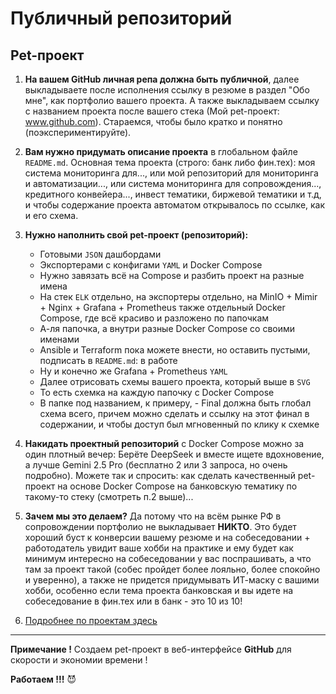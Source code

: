 # Публичный репозиторий

## Pet-проект

1. **На вашем GitHub личная репа должна быть публичной**, далее выкладываете после исполнения ссылку в резюме в раздел "Обо мне", как портфолио вашего проекта. А также выкладываем ссылку с названием проекта после вашего стека (Мой pet-проект: www.github.com). Стараемся, чтобы было кратко и понятно (поэкспериментируйте). 

2. **Вам нужно придумать описание проекта** в глобальном файле `README.md`. Основная тема проекта (строго: банк либо фин.тех): моя система мониторинга для..., или мой репозиторий для мониторинга и автоматизации..., или система мониторинга для сопровождения..., кредитного конвейера..., инвест тематики, биржевой тематики и т.д, и чтобы содержание проекта автоматом открывалось по ссылке, как и его схема.

3. **Нужно наполнить свой pet-проект (репозиторий):**

    - Готовыми `JSON` дашбордами
    - Экспортерами с конфигами `YAML` и Docker Compose
    - Нужно завязать всё на Compose и разбить проект на разные имена
    - На стек `ELK` отдельно, на экспортеры отдельно, на MinIO + Mimir + Nginx + Grafana + Prometheus также отдельный Docker Compose, где всё красиво и разложено по папочкам
    - А-ля папочка, а внутри разные Docker Compose со своими именами
    - Ansible и Terraform пока можете внести, но оставить пустыми, подписать в `README.md`: в работе
    - Ну и конечно же Grafana + Prometheus `YAML`
    - Далее отрисовать схемы вашего проекта, который выше в `SVG`
    - То есть схемка на каждую папочку с Docker Compose
    - В папке под названием, к примеру, - Final должна быть глобал схема всего, причем можно сделать и ссылку на этот финал в содержании, и чтобы доступ был мгновенный по клику к схемке

4. **Накидать проектный репозиторий** с Docker Compose можно за один плотный вечер: Берёте DeepSeek и вместе ищете вдохновение, а лучше Gemini 2.5 Pro (бесплатно 2 или 3 запроса, но очень подробно). Можете так и спросить: как сделать качественный pet-проект на основе Docker Compose на банковскую тематику по такому-то стеку (смотреть п.2 выше)...

5. **Зачем мы это делаем?** Да потому что на всём рынке РФ в сопровождении портфолио не выкладывает **НИКТО**. Это будет хороший буст к конверсии вашему резюме и на собеседовании + работодатель увидит ваше хобби на практике и ему будет как минимум интересно на собеседовании у вас поспрашивать, а что там за проект такой (собес пройдет более лояльно, более спокойно и уверенно), а также не придется придумывать ИТ-маску с вашими хобби, особенно если тема проекта банковская и вы идете на собеседование в фин.тех или в банк - это 10 из 10!

6. [Подробнее по проектам здесь](https://github.com/lamjob1993/linux-monitoring/blob/main/navigation/public_repository/example-pet.md)

---

**Примечание !** Создаем pet-проект в веб-интерфейсе **GitHub** для скорости и экономии времени ! 

**Работаем !!!** 😈
